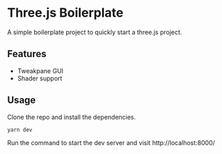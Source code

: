 # Three.js Boilerplate

A simple boilerplate project to quickly start a three.js project.

## Features

-   Tweakpane GUI
-   Shader support

## Usage

Clone the repo and install the dependencies.

```
yarn dev
```

Run the command to start the dev server and visit http://localhost:8000/
